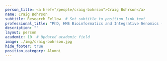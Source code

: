 ```yaml
---
person_title: <a href="/people/craig-bohrson">Craig Bohrson</a>
name: Craig Bohrson
subtitle: Research Fellow  # Set subtitle to position_link_text
professional_title: "PhD, HMS Bioinformatics and Integrative Genomics (BIG), Postdoctoral Fellow (2017-2023)"
description: ""
layout: person
academic: 10  # Updated academic field
image: ./img/craig-bohrson.jpg
hide_footer: true
position_category: Alumni
---
```

